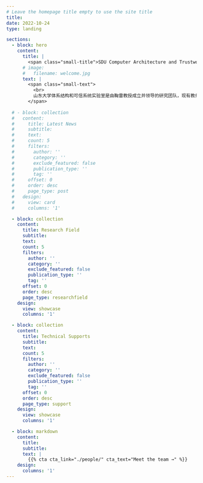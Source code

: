 ```yaml
---
# Leave the homepage title empty to use the site title
title:
date: 2022-10-24
type: landing

sections:
  - block: hero
    content:
      title: |
        <span class="small-title">SDU Computer Architecture and Trustworthy System Lab</span>
      # image:
      #   filename: welcome.jpg
      text: |
        <span class="small-text">
          <br>
          山东大学体系结构和可信系统实验室是由鞠雷教授成立并领导的研究团队，现有教师4人，硕博研究生共43人。实验室近三年共发表CCF-A类论文16篇，获得2022年度CCF全国定制计算算法实现挑战赛冠亚军，2022年“华为杯”中国研究生网络安全创新大赛一等奖。实验室累计培养硕博研究生14人，毕业生去向包括蚂蚁研究院、华为2012实验室等。
        </span>
  
  # - block: collection
  #   content:
  #     title: Latest News
  #     subtitle:
  #     text:
  #     count: 5
  #     filters:
  #       author: ''
  #       category: ''
  #       exclude_featured: false
  #       publication_type: ''
  #       tag: ''
  #     offset: 0
  #     order: desc
  #     page_type: post
  #   design:
  #     view: card
  #     columns: '1'

  - block: collection
    content:
      title: Research Field
      subtitle: 
      text:
      count: 5
      filters:
        author: ''
        category: ''
        exclude_featured: false
        publication_type: ''
        tag: ''
      offset: 0
      order: desc
      page_type: researchfield
    design:
      view: showcase
      columns: '1'

  - block: collection
    content:
      title: Technical Supports
      subtitle:
      text:
      count: 5
      filters:
        author: ''
        category: ''
        exclude_featured: false
        publication_type: ''
        tag: ''
      offset: 0
      order: desc
      page_type: support
    design:
      view: showcase
      columns: '1'

  - block: markdown
    content:
      title:
      subtitle:
      text: |
        {{% cta cta_link="./people/" cta_text="Meet the team →" %}}
    design:
      columns: '1'
---
```

